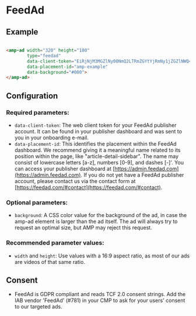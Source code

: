 <!---
Copyright 2016 The AMP HTML Authors. All Rights Reserved.

Licensed under the Apache License, Version 2.0 (the "License");
you may not use this file except in compliance with the License.
You may obtain a copy of the License at

      http://www.apache.org/licenses/LICENSE-2.0

Unless required by applicable law or agreed to in writing, software
distributed under the License is distributed on an "AS-IS" BASIS,
WITHOUT WARRANTIES OR CONDITIONS OF ANY KIND, either express or implied.
See the License for the specific language governing permissions and
limitations under the License.
-->

# FeedAd

## Example

```html

<amp-ad width="320" height="180"
        type="feedad"
        data-client-token="EiRjNjM3MGZlNy00NmQ2LTRmZGYtYjRmNy1jZGZlNWQ4OTgxYTU="
        data-placement-id="amp-example"
        data-background="#000">
</amp-ad>
```

## Configuration

### Required parameters:

-   `data-client-token`: The web client token for your FeedAd publisher account. It can be found in your publisher dashboard and was sent to you in your onboarding e-mail.
-   `data-placement-id`: This identifies the placement within the FeedAd dashboard. We recommend giving it a meaningful name related to its position within the page, like "article-detail-sidebar". The name may consist of lowercase letters [a-z], numbers [0-9], and dashes [-]'. You can access your publisher dashboard at [https://admin.feedad.com](https://admin.feedad.com). If you do not yet have a FeedAd publisher account, please contact us via the contact form at [https://feedad.com/#contact](https://feedad.com/#contact).

### Optional parameters:

-   `background`: A CSS color value for the background of the ad, in case the amp-ad element is larger than the ad itself. The ad will always try to request an optimal size, but AMP may reject this request.

### Recommended parameter values:

-   `width` and `height`: Use values with a 16:9 aspect ratio, as most of our ads are videos of that same ratio.

## Consent

-   FeedAd is GDPR compliant and reads TCF 2.0 consent strings. Add the IAB vendor 'FeedAd' (#781) in your CMP to ask for your users' consent to our targeted ads.
